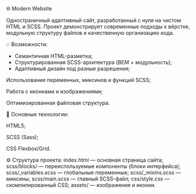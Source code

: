 🌐 Modern Website

Одностраничный адаптивный сайт, разработанный с нуля на чистом HTML и SCSS. Проект демонстрирует современные подходы к вёрстке, модульную структуру файлов и качественную организацию кода.

💡 Возможности:
- Семантичная HTML-разметка;
- Структурированная SCSS-архитектура (BEM + модульность);
- Адаптивный дизайн под разные разрешения;

Использование переменных, миксинов и функций SCSS;

Работа с иконками и изображениями;

Оптимизированная файловая структура.

📁 Основные технологии:

HTML5;

SCSS (Sass);

CSS Flexbox/Grid.

⚙️ Структура проекта:
index.html — основная страница сайта;
scss/blocks/ — переиспользуемые компоненты (блоки интерфейса);
scss/_variables.scss — глобальные переменные;
scss/_mixins.scss — миксины;
scss/main.scss — главный SCSS-файл;
css/style.css — скомпилированный CSS;
assets/ — изображения и иконки.

